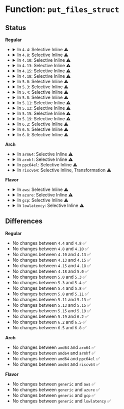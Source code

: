 # Function: <code>put_files_struct</code>

## Status
<b>Regular</b>
<ul>
<li>
<details>
<summary>In <code>4.4</code>: Selective Inline ⚠️</summary>

```c
void put_files_struct(struct files_struct *files);
```

**Collision:** Unique Global

**Inline:** Selective

**Transformation:** False

**Instances:**

```
In fs/file.c (ffffffff8122a570)
Location: fs/file.c:430
Inline: True
Direct callers:
  - kernel/fork.c:SyS_unshare
  - fs/file.c:reset_files_struct
  - fs/file.c:exit_files
  - fs/coredump.c:do_coredump
  - fs/proc/fd.c:proc_readfd_common
  - fs/proc/fd.c:proc_fd_link
  - fs/proc/fd.c:seq_show
  - fs/proc/fd.c:tid_fd_revalidate
  - fs/proc/fd.c:tid_fd_revalidate
```
**Symbols:**

```
ffffffff8122a570-ffffffff8122a63e: put_files_struct (STB_GLOBAL)
```
</details>
</li>
<li>
<details>
<summary>In <code>4.8</code>: Selective Inline ⚠️</summary>

```c
void put_files_struct(struct files_struct *files);
```

**Collision:** Unique Global

**Inline:** Selective

**Transformation:** False

**Instances:**

```
In fs/file.c (ffffffff81252cc0)
Location: fs/file.c:431
Inline: True
Direct callers:
  - kernel/fork.c:SyS_unshare
  - fs/file.c:exit_files
  - fs/file.c:reset_files_struct
  - fs/coredump.c:do_coredump
  - fs/proc/fd.c:proc_readfd_common
  - fs/proc/fd.c:proc_fd_link
  - fs/proc/fd.c:tid_fd_revalidate
  - fs/proc/fd.c:tid_fd_revalidate
  - fs/proc/fd.c:seq_show
```
**Symbols:**

```
ffffffff81252cc0-ffffffff81252dac: put_files_struct (STB_GLOBAL)
```
</details>
</li>
<li>
<details>
<summary>In <code>4.10</code>: Selective Inline ⚠️</summary>

```c
void put_files_struct(struct files_struct *files);
```

**Collision:** Unique Global

**Inline:** Selective

**Transformation:** False

**Instances:**

```
In fs/file.c (ffffffff81265f30)
Location: fs/file.c:431
Inline: True
Direct callers:
  - kernel/fork.c:SyS_unshare
  - fs/file.c:exit_files
  - fs/file.c:reset_files_struct
  - fs/coredump.c:do_coredump
  - fs/proc/fd.c:proc_readfd_common
  - fs/proc/fd.c:proc_fd_link
  - fs/proc/fd.c:tid_fd_revalidate
  - fs/proc/fd.c:tid_fd_revalidate
  - fs/proc/fd.c:seq_show
```
**Symbols:**

```
ffffffff81265f30-ffffffff8126601c: put_files_struct (STB_GLOBAL)
```
</details>
</li>
<li>
<details>
<summary>In <code>4.13</code>: Selective Inline ⚠️</summary>

```c
void put_files_struct(struct files_struct *files);
```

**Collision:** Unique Global

**Inline:** Selective

**Transformation:** False

**Instances:**

```
In fs/file.c (ffffffff81273710)
Location: fs/file.c:417
Inline: True
Direct callers:
  - kernel/fork.c:SyS_unshare
  - kernel/kcmp.c:SyS_kcmp
  - fs/file.c:exit_files
  - fs/file.c:reset_files_struct
  - fs/coredump.c:do_coredump
  - fs/proc/fd.c:proc_readfd_common
  - fs/proc/fd.c:proc_fd_link
  - fs/proc/fd.c:tid_fd_revalidate
  - fs/proc/fd.c:tid_fd_revalidate
  - fs/proc/fd.c:seq_show
```
**Symbols:**

```
ffffffff81273710-ffffffff812737f3: put_files_struct (STB_GLOBAL)
```
</details>
</li>
<li>
<details>
<summary>In <code>4.15</code>: Selective Inline ⚠️</summary>

```c
void put_files_struct(struct files_struct *files);
```

**Collision:** Unique Global

**Inline:** Selective

**Transformation:** False

**Instances:**

```
In fs/file.c (ffffffff81296040)
Location: fs/file.c:418
Inline: True
Direct callers:
  - kernel/fork.c:SyS_unshare
  - kernel/kcmp.c:SyS_kcmp
  - fs/file.c:exit_files
  - fs/file.c:reset_files_struct
  - fs/coredump.c:do_coredump
  - fs/proc/fd.c:proc_readfd_common
  - fs/proc/fd.c:proc_fd_link
  - fs/proc/fd.c:tid_fd_revalidate
  - fs/proc/fd.c:tid_fd_revalidate
  - fs/proc/fd.c:seq_show
```
**Symbols:**

```
ffffffff81296040-ffffffff8129612e: put_files_struct (STB_GLOBAL)
```
</details>
</li>
<li>
<details>
<summary>In <code>4.18</code>: Selective Inline ⚠️</summary>

```c
void put_files_struct(struct files_struct *files);
```

**Collision:** Unique Global

**Inline:** Selective

**Transformation:** False

**Instances:**

```
In fs/file.c (ffffffff812bc500)
Location: fs/file.c:413
Inline: True
Direct callers:
  - kernel/fork.c:ksys_unshare
  - kernel/kcmp.c:kcmp_epoll_target
  - kernel/bpf/syscall.c:bpf_task_fd_query
  - fs/file.c:exit_files
  - fs/file.c:reset_files_struct
  - fs/coredump.c:do_coredump
  - fs/proc/fd.c:proc_readfd_common
  - fs/proc/fd.c:proc_fd_link
  - fs/proc/fd.c:tid_fd_mode
  - fs/proc/fd.c:seq_show
```
**Symbols:**

```
ffffffff812bc500-ffffffff812bc5b8: put_files_struct (STB_GLOBAL)
```
</details>
</li>
<li>
<details>
<summary>In <code>5.0</code>: Selective Inline ⚠️</summary>

```c
void put_files_struct(struct files_struct *files);
```

**Collision:** Unique Global

**Inline:** Selective

**Transformation:** False

**Instances:**

```
In fs/file.c (ffffffff812d17c0)
Location: fs/file.c:413
Inline: True
Direct callers:
  - kernel/fork.c:ksys_unshare
  - kernel/kcmp.c:kcmp_epoll_target
  - kernel/bpf/syscall.c:__do_sys_bpf
  - fs/file.c:exit_files
  - fs/file.c:reset_files_struct
  - fs/coredump.c:do_coredump
  - fs/proc/fd.c:proc_readfd_common
  - fs/proc/fd.c:proc_fd_link
  - fs/proc/fd.c:tid_fd_mode
  - fs/proc/fd.c:seq_show
```
**Symbols:**

```
ffffffff812d17c0-ffffffff812d1878: put_files_struct (STB_GLOBAL)
```
</details>
</li>
<li>
<details>
<summary>In <code>5.3</code>: Selective Inline ⚠️</summary>

```c
void put_files_struct(struct files_struct *files);
```

**Collision:** Unique Global

**Inline:** Selective

**Transformation:** False

**Instances:**

```
In fs/file.c (ffffffff812ee7c0)
Location: fs/file.c:413
Inline: True
Direct callers:
  - kernel/fork.c:ksys_unshare
  - kernel/kcmp.c:__do_sys_kcmp
  - kernel/bpf/syscall.c:__do_sys_bpf
  - fs/file.c:exit_files
  - fs/file.c:reset_files_struct
  - fs/coredump.c:do_coredump
  - fs/proc/fd.c:proc_readfd_common
  - fs/proc/fd.c:proc_fd_link
  - fs/proc/fd.c:tid_fd_mode
  - fs/proc/fd.c:seq_show
```
**Symbols:**

```
ffffffff812ee7c0-ffffffff812ee877: put_files_struct (STB_GLOBAL)
```
</details>
</li>
<li>
<details>
<summary>In <code>5.4</code>: Selective Inline ⚠️</summary>

```c
void put_files_struct(struct files_struct *files);
```

**Collision:** Unique Global

**Inline:** Selective

**Transformation:** False

**Instances:**

```
In fs/file.c (ffffffff81300280)
Location: fs/file.c:413
Inline: True
Direct callers:
  - kernel/fork.c:ksys_unshare
  - kernel/kcmp.c:__do_sys_kcmp
  - kernel/bpf/syscall.c:__do_sys_bpf
  - fs/file.c:exit_files
  - fs/file.c:reset_files_struct
  - fs/coredump.c:do_coredump
  - fs/proc/fd.c:proc_readfd_common
  - fs/proc/fd.c:proc_fd_link
  - fs/proc/fd.c:tid_fd_mode
  - fs/proc/fd.c:seq_show
```
**Symbols:**

```
ffffffff81300280-ffffffff81300337: put_files_struct (STB_GLOBAL)
```
</details>
</li>
<li>
<details>
<summary>In <code>5.8</code>: Selective Inline ⚠️</summary>

```c
void put_files_struct(struct files_struct *files);
```

**Collision:** Unique Global

**Inline:** Selective

**Transformation:** False

**Instances:**

```
In fs/file.c (ffffffff813393f0)
Location: fs/file.c:413
Inline: True
Direct callers:
  - kernel/fork.c:ksys_unshare
  - kernel/kcmp.c:kcmp_epoll_target
  - kernel/bpf/syscall.c:bpf_task_fd_query
  - kernel/bpf/task_iter.c:task_file_seq_get_next
  - fs/exec.c:__do_execve_file
  - fs/file.c:exit_files
  - fs/file.c:reset_files_struct
  - fs/coredump.c:do_coredump
  - fs/proc/fd.c:proc_readfd_common
  - fs/proc/fd.c:proc_fd_link
  - fs/proc/fd.c:tid_fd_mode
  - fs/proc/fd.c:seq_show
```
**Symbols:**

```
ffffffff813393f0-ffffffff813394bc: put_files_struct (STB_GLOBAL)
```
</details>
</li>
<li>
<details>
<summary>In <code>5.11</code>: Selective Inline ⚠️</summary>

```c
void put_files_struct(struct files_struct *files);
```

**Collision:** Unique Global

**Inline:** Selective

**Transformation:** False

**Instances:**

```
In fs/file.c (ffffffff81345050)
Location: fs/file.c:415
Inline: True
Direct callers:
  - kernel/fork.c:unshare_files
  - kernel/fork.c:ksys_unshare
  - fs/file.c:__close_range
  - fs/file.c:exit_files
  - fs/io_uring.c:io_req_clean_work
  - fs/io_uring.c:io_sq_thread_drop_mm_files
```
**Symbols:**

```
ffffffff81345050-ffffffff8134511c: put_files_struct (STB_GLOBAL)
```
</details>
</li>
<li>
<details>
<summary>In <code>5.13</code>: Selective Inline ⚠️</summary>

```c
void put_files_struct(struct files_struct *files);
```

**Collision:** Unique Global

**Inline:** Selective

**Transformation:** False

**Instances:**

```
In fs/file.c (ffffffff8134b3d0)
Location: fs/file.c:415
Inline: True
Direct callers:
  - kernel/fork.c:unshare_files
  - kernel/fork.c:ksys_unshare
  - fs/file.c:__close_range
  - fs/file.c:exit_files
```
**Symbols:**

```
ffffffff8134b3d0-ffffffff8134b49c: put_files_struct (STB_GLOBAL)
```
</details>
</li>
<li>
<details>
<summary>In <code>5.15</code>: Selective Inline ⚠️</summary>

```c
void put_files_struct(struct files_struct *files);
```

**Collision:** Unique Global

**Inline:** Selective

**Transformation:** False

**Instances:**

```
In fs/file.c (ffffffff81399230)
Location: fs/file.c:415
Inline: True
Direct callers:
  - kernel/fork.c:unshare_files
  - kernel/fork.c:ksys_unshare
  - fs/file.c:__close_range
  - fs/file.c:exit_files
```
**Symbols:**

```
ffffffff81399230-ffffffff813992fc: put_files_struct (STB_GLOBAL)
```
</details>
</li>
<li>
<details>
<summary>In <code>5.19</code>: Selective Inline ⚠️</summary>

```c
void put_files_struct(struct files_struct *files);
```

**Collision:** Unique Global

**Inline:** Selective

**Transformation:** False

**Instances:**

```
In fs/file.c (ffffffff8141bb70)
Location: fs/file.c:444
Inline: True
Direct callers:
  - kernel/fork.c:unshare_files
  - kernel/fork.c:ksys_unshare
  - fs/file.c:__close_range
  - fs/file.c:exit_files
```
**Symbols:**

```
ffffffff8141bb70-ffffffff8141bc5f: put_files_struct (STB_GLOBAL)
```
</details>
</li>
<li>
<details>
<summary>In <code>6.2</code>: Selective Inline ⚠️</summary>

```c
void put_files_struct(struct files_struct *files);
```

**Collision:** Unique Global

**Inline:** Selective

**Transformation:** False

**Instances:**

```
In fs/file.c (ffffffff814a7cc0)
Location: fs/file.c:444
Inline: True
Direct callers:
  - kernel/fork.c:unshare_files
  - kernel/fork.c:ksys_unshare
  - fs/file.c:__close_range
  - fs/file.c:exit_files
```
**Symbols:**

```
ffffffff814a7cc0-ffffffff814a7daf: put_files_struct (STB_GLOBAL)
```
</details>
</li>
<li>
<details>
<summary>In <code>6.5</code>: Selective Inline ⚠️</summary>

```c
void put_files_struct(struct files_struct *files);
```

**Collision:** Unique Global

**Inline:** Selective

**Transformation:** False

**Instances:**

```
In fs/file.c (ffffffff814dcca0)
Location: fs/file.c:444
Inline: True
Direct callers:
  - kernel/fork.c:unshare_files
  - kernel/fork.c:ksys_unshare
  - fs/file.c:__close_range
  - fs/file.c:exit_files
```
**Symbols:**

```
ffffffff814dcca0-ffffffff814dcd8f: put_files_struct (STB_GLOBAL)
```
</details>
</li>
<li>
<details>
<summary>In <code>6.8</code>: Selective Inline ⚠️</summary>

```c
void put_files_struct(struct files_struct *files);
```

**Collision:** Unique Global

**Inline:** Selective

**Transformation:** False

**Instances:**

```
In fs/file.c (ffffffff8150f460)
Location: fs/file.c:444
Inline: True
Direct callers:
  - kernel/fork.c:unshare_files
  - kernel/fork.c:ksys_unshare
  - fs/file.c:__close_range
  - fs/file.c:exit_files
```
**Symbols:**

```
ffffffff8150f460-ffffffff8150f54f: put_files_struct (STB_GLOBAL)
```
</details>
</li>
</ul>
<b>Arch</b>
<ul>
<li>
<details>
<summary>In <code>arm64</code>: Selective Inline ⚠️</summary>

```c
void put_files_struct(struct files_struct *files);
```

**Collision:** Unique Global

**Inline:** Selective

**Transformation:** False

**Instances:**

```
In fs/file.c (ffff8000103b1db0)
Location: fs/file.c:413
Inline: True
Direct callers:
  - kernel/fork.c:ksys_unshare
  - kernel/kcmp.c:kcmp_epoll_target
  - kernel/kcmp.c:kcmp_epoll_target
  - kernel/bpf/syscall.c:__do_sys_bpf
  - kernel/bpf/syscall.c:__do_sys_bpf
  - fs/file.c:exit_files
  - fs/file.c:reset_files_struct
  - fs/coredump.c:do_coredump
  - fs/proc/fd.c:proc_readfd_common
  - fs/proc/fd.c:proc_fd_link
  - fs/proc/fd.c:tid_fd_mode
  - fs/proc/fd.c:seq_show
  - fs/proc/fd.c:seq_show
```
**Symbols:**

```
ffff8000103b1db0-ffff8000103b1ec4: put_files_struct (STB_GLOBAL)
```
</details>
</li>
<li>
<details>
<summary>In <code>armhf</code>: Selective Inline ⚠️</summary>

```c
void put_files_struct(struct files_struct *files);
```

**Collision:** Unique Global

**Inline:** Selective

**Transformation:** False

**Instances:**

```
In fs/file.c (c05912a8)
Location: fs/file.c:413
Inline: True
Direct callers:
  - kernel/fork.c:ksys_unshare
  - kernel/kcmp.c:__se_sys_kcmp
  - kernel/bpf/syscall.c:bpf_task_fd_query
  - fs/exec.c:__do_execve_file
  - fs/file.c:exit_files
  - fs/file.c:reset_files_struct
  - fs/coredump.c:do_coredump
  - fs/proc/fd.c:proc_readfd_common
  - fs/proc/fd.c:proc_fd_link
  - fs/proc/fd.c:tid_fd_mode
  - fs/proc/fd.c:seq_show
```
**Symbols:**

```
c05912a8-c05913b0: put_files_struct (STB_GLOBAL)
```
</details>
</li>
<li>
<details>
<summary>In <code>ppc64el</code>: Selective Inline ⚠️</summary>

```c
void put_files_struct(struct files_struct *files);
```

**Collision:** Unique Global

**Inline:** Selective

**Transformation:** False

**Instances:**

```
In fs/file.c (c0000000004adac0)
Location: fs/file.c:413
Inline: True
Direct callers:
  - kernel/fork.c:ksys_unshare
  - kernel/kcmp.c:__se_sys_kcmp
  - kernel/bpf/syscall.c:__do_sys_bpf
  - fs/file.c:exit_files
  - fs/file.c:reset_files_struct
  - fs/file.c:reset_files_struct
  - fs/coredump.c:do_coredump
  - fs/proc/fd.c:proc_readfd_common
  - fs/proc/fd.c:proc_fd_link
  - fs/proc/fd.c:tid_fd_mode
  - fs/proc/fd.c:seq_show
```
**Symbols:**

```
c0000000004adac0-c0000000004adc4c: put_files_struct (STB_GLOBAL)
```
</details>
</li>
<li>
<details>
<summary>In <code>riscv64</code>: Selective Inline, Transformation ⚠️</summary>

```c
void put_files_struct(struct files_struct *files);
```

**Collision:** Unique Global

**Inline:** Selective

**Transformation:** True

**Instances:**

```
In fs/file.c (ffffffe00027609e)
Location: fs/file.c:413
Inline: True
Inline callers:
  - fs/file.c:exit_files
  - fs/file.c:reset_files_struct
Direct callers:
  - kernel/fork.c:ksys_unshare
  - kernel/kcmp.c:__se_sys_kcmp
  - kernel/bpf/syscall.c:__do_sys_bpf
  - fs/exec.c:__do_execve_file
  - fs/file.c:exit_files
  - fs/file.c:reset_files_struct
  - fs/coredump.c:do_coredump
  - fs/proc/fd.c:proc_readfd_common
  - fs/proc/fd.c:proc_fd_link
  - fs/proc/fd.c:tid_fd_mode
  - fs/proc/fd.c:seq_show
```
**Symbols:**

```
ffffffe000275226-ffffffe0002752f8: put_files_struct.part.0 (STB_LOCAL)
ffffffe000275f52-ffffffe000275f94: put_files_struct (STB_GLOBAL)
```
</details>
</li>
</ul>
<b>Flavor</b>
<ul>
<li>
<details>
<summary>In <code>aws</code>: Selective Inline ⚠️</summary>

```c
void put_files_struct(struct files_struct *files);
```

**Collision:** Unique Global

**Inline:** Selective

**Transformation:** False

**Instances:**

```
In fs/file.c (ffffffff812f8860)
Location: fs/file.c:413
Inline: True
Direct callers:
  - kernel/fork.c:ksys_unshare
  - kernel/kcmp.c:__do_sys_kcmp
  - kernel/bpf/syscall.c:__do_sys_bpf
  - fs/file.c:exit_files
  - fs/file.c:reset_files_struct
  - fs/coredump.c:do_coredump
  - fs/proc/fd.c:proc_readfd_common
  - fs/proc/fd.c:proc_fd_link
  - fs/proc/fd.c:tid_fd_mode
  - fs/proc/fd.c:seq_show
```
**Symbols:**

```
ffffffff812f8860-ffffffff812f8917: put_files_struct (STB_GLOBAL)
```
</details>
</li>
<li>
<details>
<summary>In <code>azure</code>: Selective Inline ⚠️</summary>

```c
void put_files_struct(struct files_struct *files);
```

**Collision:** Unique Global

**Inline:** Selective

**Transformation:** False

**Instances:**

```
In fs/file.c (ffffffff812e9480)
Location: fs/file.c:413
Inline: True
Direct callers:
  - kernel/fork.c:ksys_unshare
  - kernel/kcmp.c:__do_sys_kcmp
  - kernel/bpf/syscall.c:__do_sys_bpf
  - fs/file.c:exit_files
  - fs/file.c:reset_files_struct
  - fs/coredump.c:do_coredump
  - fs/proc/fd.c:proc_readfd_common
  - fs/proc/fd.c:proc_fd_link
  - fs/proc/fd.c:tid_fd_mode
  - fs/proc/fd.c:seq_show
```
**Symbols:**

```
ffffffff812e9480-ffffffff812e9537: put_files_struct (STB_GLOBAL)
```
</details>
</li>
<li>
<details>
<summary>In <code>gcp</code>: Selective Inline ⚠️</summary>

```c
void put_files_struct(struct files_struct *files);
```

**Collision:** Unique Global

**Inline:** Selective

**Transformation:** False

**Instances:**

```
In fs/file.c (ffffffff812f6670)
Location: fs/file.c:413
Inline: True
Direct callers:
  - kernel/fork.c:ksys_unshare
  - kernel/kcmp.c:__do_sys_kcmp
  - kernel/bpf/syscall.c:__do_sys_bpf
  - fs/file.c:exit_files
  - fs/file.c:reset_files_struct
  - fs/coredump.c:do_coredump
  - fs/proc/fd.c:proc_readfd_common
  - fs/proc/fd.c:proc_fd_link
  - fs/proc/fd.c:tid_fd_mode
  - fs/proc/fd.c:seq_show
```
**Symbols:**

```
ffffffff812f6670-ffffffff812f6727: put_files_struct (STB_GLOBAL)
```
</details>
</li>
<li>
<details>
<summary>In <code>lowlatency</code>: Selective Inline ⚠️</summary>

```c
void put_files_struct(struct files_struct *files);
```

**Collision:** Unique Global

**Inline:** Selective

**Transformation:** False

**Instances:**

```
In fs/file.c (ffffffff813078a0)
Location: fs/file.c:413
Inline: True
Direct callers:
  - kernel/fork.c:ksys_unshare
  - kernel/kcmp.c:__do_sys_kcmp
  - kernel/kcmp.c:__do_sys_kcmp
  - kernel/bpf/syscall.c:__do_sys_bpf
  - kernel/bpf/syscall.c:__do_sys_bpf
  - fs/file.c:exit_files
  - fs/file.c:reset_files_struct
  - fs/coredump.c:do_coredump
  - fs/proc/fd.c:proc_readfd_common
  - fs/proc/fd.c:proc_fd_link
  - fs/proc/fd.c:tid_fd_mode
  - fs/proc/fd.c:seq_show
  - fs/proc/fd.c:seq_show
```
**Symbols:**

```
ffffffff813078a0-ffffffff81307952: put_files_struct (STB_GLOBAL)
```
</details>
</li>
</ul>

## Differences
<b>Regular</b>
<ul>
<li>
No changes between <code>4.4</code> and <code>4.8</code> ✅
</li>
<li>
No changes between <code>4.8</code> and <code>4.10</code> ✅
</li>
<li>
No changes between <code>4.10</code> and <code>4.13</code> ✅
</li>
<li>
No changes between <code>4.13</code> and <code>4.15</code> ✅
</li>
<li>
No changes between <code>4.15</code> and <code>4.18</code> ✅
</li>
<li>
No changes between <code>4.18</code> and <code>5.0</code> ✅
</li>
<li>
No changes between <code>5.0</code> and <code>5.3</code> ✅
</li>
<li>
No changes between <code>5.3</code> and <code>5.4</code> ✅
</li>
<li>
No changes between <code>5.4</code> and <code>5.8</code> ✅
</li>
<li>
No changes between <code>5.8</code> and <code>5.11</code> ✅
</li>
<li>
No changes between <code>5.11</code> and <code>5.13</code> ✅
</li>
<li>
No changes between <code>5.13</code> and <code>5.15</code> ✅
</li>
<li>
No changes between <code>5.15</code> and <code>5.19</code> ✅
</li>
<li>
No changes between <code>5.19</code> and <code>6.2</code> ✅
</li>
<li>
No changes between <code>6.2</code> and <code>6.5</code> ✅
</li>
<li>
No changes between <code>6.5</code> and <code>6.8</code> ✅
</li>
</ul>
<b>Arch</b>
<ul>
<li>
No changes between <code>amd64</code> and <code>arm64</code> ✅
</li>
<li>
No changes between <code>amd64</code> and <code>armhf</code> ✅
</li>
<li>
No changes between <code>amd64</code> and <code>ppc64el</code> ✅
</li>
<li>
No changes between <code>amd64</code> and <code>riscv64</code> ✅
</li>
</ul>
<b>Flavor</b>
<ul>
<li>
No changes between <code>generic</code> and <code>aws</code> ✅
</li>
<li>
No changes between <code>generic</code> and <code>azure</code> ✅
</li>
<li>
No changes between <code>generic</code> and <code>gcp</code> ✅
</li>
<li>
No changes between <code>generic</code> and <code>lowlatency</code> ✅
</li>
</ul>
